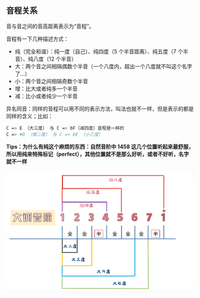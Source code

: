 ## 音程关系

音与音之间的音高距离表示为“音程”。

音程有一下几种描述方式：

- 纯（完全和谐）：纯一度（自己）、纯四度（5 个半音距离）、纯五度（7 个半音）、纯八度（12 个半音）
- 大：两个音之间相隔偶数个半音（一个八度内，超出一个八度就不叫这个名字了...）
- 小：两个音之间相隔奇数个半音
- 增：比大或者纯多一个半音
- 减：比小或者纯少一个半音

异名同音：同样的音程可以用不同的表示方法，叫法也就不一样，但是表示的都是同样的含义；比如：

```bash
C => E （大三度） 与 C => bF（减四度）音程是一样的
C => #D （增二度） 与 C => bE （小三度）
```

**Tips：为什么有纯这个麻烦的东西：自然音阶中 1458 这几个位置听起来最舒服，所以用纯来特殊标记（perfect），其他位置就不是那么好听，或者不好听，名字就不一样**

<img src="../asset/音程关系.png" />
